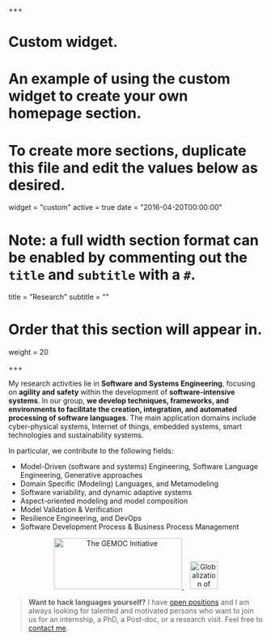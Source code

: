 +++
# Custom widget.
# An example of using the custom widget to create your own homepage section.
# To create more sections, duplicate this file and edit the values below as desired.
widget = "custom"
active = true
date = "2016-04-20T00:00:00"

# Note: a full width section format can be enabled by commenting out the `title` and `subtitle` with a `#`.
title = "Research"
subtitle = ""

# Order that this section will appear in.
weight = 20

+++

My research activities lie in <strong>Software and Systems Engineering</strong>, focusing on <strong>agility and safety</strong> within the development of <strong>software-intensive systems</strong>. 
In our group, <strong>we develop techniques, frameworks, and environments to facilitate the creation, integration, and automated processing of software languages</strong>. The main application domains include cyber-physical systems, Internet of things, embedded systems, smart technologies and sustainability systems.

In particular, we contribute to the following fields:
<ul>
	<li>Model-Driven (software and systems) Engineering, Software Language Engineering, Generative approaches</li>
	<li>Domain Specific (Modeling) Languages, and Metamodeling</li>
	<li>Software variability, and dynamic adaptive systems</li>
	<li>Aspect-oriented modeling and model composition</li>
	<li>Model Validation &amp; Verification</li>
	<li>Resilience Engineering, and DevOps</li>
	<li>Software Development Process &amp; Business Process Management</li>
</ul>

<center>
<a href="http://gemoc.org" target="_blank"><img style="display:inline-block;border: 0px;" src="./img/gemoc-logo-member-300x120.png" alt="The GEMOC Initiative" width="253" height="101" /> </a>
&nbsp;&nbsp;
<a title="Research book on the Globalization of DSLs (Springer, 2015)" href="http://www.springer.com/us/book/9783319261713" target="_blank"><img style="display:inline-block;border: 0px;" src="./img/9783319261713.jpg" alt="Globalization of DSLs" width="55" /></a>
</center>


> **Want to hack languages yourself?** I have [open positions](./job/) and I am always looking for talented and motivated persons who want to join us for an internship, a PhD, a Post-doc, or a research visit. Feel free to [contact me](#contact).